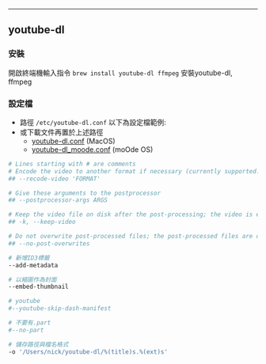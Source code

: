 ---

## youtube-dl

### 安裝

開啟終端機輸入指令 `brew install youtube-dl ffmpeg` 安裝youtube-dl, ffmpeg

### 設定檔

- 路徑 `/etc/youtube-dl.conf` 以下為設定檔範例:
- 或下載文件再置於上述路徑
  - [youtube-dl.conf](/youtube.tar.gz) (MacOS)
  - [youtube-dl_moode.conf](/youtube_moode.tar.gz) (moOde OS)

```sh
# Lines starting with # are comments
# Encode the video to another format if necessary (currently supported: mp4|flv|ogg|webm|mkv|avi)
## --recode-video 'FORMAT'

# Give these arguments to the postprocessor
## --postprocessor-args ARGS

# Keep the video file on disk after the post-processing; the video is erased by default
## -k, --keep-video

# Do not overwrite post-processed files; the post-processed files are overwritten by default
## --no-post-overwrites

# 新增ID3標籤
--add-metadata

# 以縮圖作為封面
--embed-thumbnail

# youtube
#--youtube-skip-dash-manifest

# 不要有.part
#--no-part

# 儲存路徑與檔名格式
-o '/Users/nick/youtube-dl/%(title)s.%(ext)s'
```